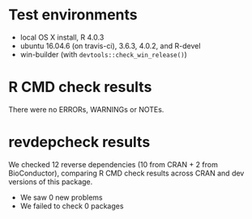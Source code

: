 # Test environments

* local OS X install, R 4.0.3
* ubuntu 16.04.6 (on travis-ci), 3.6.3, 4.0.2, and R-devel
* win-builder (with `devtools::check_win_release()`)

# R CMD check results

There were no ERRORs, WARNINGs or NOTEs.

# revdepcheck results

We checked 12 reverse dependencies (10 from CRAN + 2 from BioConductor),
comparing R CMD check results across CRAN and dev versions of this package.

* We saw 0 new problems
* We failed to check 0 packages
